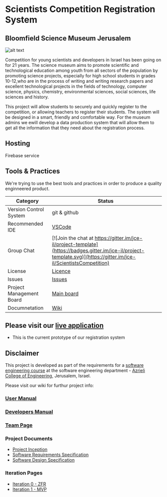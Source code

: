# Scientists Competition Registration System
## Bloomfield Science Museum Jerusalem

![alt text](https://image.ibb.co/jYHcVS/logo.jpg)

Competition for young scientists and developers in Israel has been going on for 21 years.
The science museum aims to promote scientific and technological education among youth from all sectors of the population by promoting science projects, especially for high school students in grades 10-12,who are in the process of writing and writing research papers and excellent technological projects in the fields of technology, computer science, physics, chemistry, environmental sciences, social sciences, life sciences and history.

This project will allow students to securely and quickly register to the competition, or allowing teachers to register their students.
The system will be designed in a smart, friendly and comfortable way.
For the museum admins we ewill develop a data production system that will allow them to get all the information that they need 
about the registration process.

## Hosting
Firebase service

## Tools & Practices
We're trying to use the best tools and practices in order to produce a quality enginneered product.

|Category|Status|
|---|---|
| Version Control System| git & github |
| Recommended IDE | [VSCode](https://code.visualstudio.com) |
| Group Chat | [![Join the chat at https://gitter.im/jce-il/project-template](https://badges.gitter.im/jce-il/project-template.svg)](https://gitter.im/jce-il/ScientistsCompetition) |
| License | [Licence](https://github.com/Itay-Hefetz/ScientistsCompetition/blob/master/LICENSE) |
| Issues | [Issues](https://github.com/Itay-Hefetz/ScientistsCompetition/issues) |
| Project Management Board| [Main board](https://github.com/Itay-Hefetz/ScientistsCompetition/projects/4?add_cards_query=is%3Aopen) |
| Documnetation | [Wiki](https://github.com/Itay-Hefetz/ScientistsCompetition/wiki) |

## Please visit our [live application](https://proto-d8703.firebaseapp.com/#/screens/d12245cc-1680-458d-89dd-4f0d7fb22724)
- This is the current prototype of our registration system


## Disclaimer
This project is developed as part of the requirements for a [software engineering course](https://github.com/jce-il/se-class/wiki) at the software engineering department - [Azrieli College of Engineering](http://www.jce.ac.il/), Jerusalem, Israel.

Please visit our wiki for furthur project info: 

### [User Manual](../../wiki/user-manual)

### [Developers Manual](../../wiki/development-manual)

### [Team Page](https://github.com/Itay-Hefetz/ScientistsCompetition/wiki/Team-Page)

### Project Documents
- [Project Inception](../../wiki/inception)
- [Software Requirements Specification](../../wiki/srs)
- [Software Design Specification](https://github.com/Itay-Hefetz/ScientistsCompetition/wiki/SDS)

### Iteration Pages
- [Iteration 0 - ZFR](../../wiki/iter0-zfr)
- [Iteration 1 - MVP](https://github.com/Itay-Hefetz/ScientistsCompetition/wiki/Iter1-MVP)



